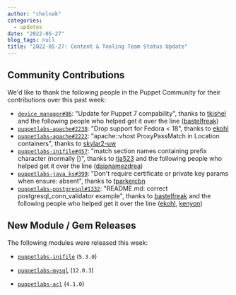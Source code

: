 ```yaml
---
author: "chelnak"
categories:
  - updates
date: "2022-05-27"
blog_tags: null
title: "2022-05-27: Content & Tooling Team Status Update"
---
```


## Community Contributions

We'd like to thank the following people in the Puppet Community for their contributions over this past week:

- [`device_manager#86`][device_manager-pr-86]: "Update for Puppet 7 compability", thanks to [tkishel][tkishel] and the following people who helped get it over the line ([bastelfreak][bastelfreak])
- [`puppetlabs-apache#2238`][puppetlabs-apache-pr-2238]: "Drop support for Fedora < 18", thanks to [ekohl][ekohl]
- [`puppetlabs-apache#2222`][puppetlabs-apache-pr-2222]: "apache::vhost ProxyPassMatch in Location containers", thanks to [skylar2-uw][skylar2-uw]
- [`puppetlabs-inifile#457`][puppetlabs-inifile-pr-457]: "match section names containing prefix character (normally [)", thanks to [tja523][tja523] and the following people who helped get it over the line ([daianamezdrea][daianamezdrea])
- [`puppetlabs-java_ks#399`][puppetlabs-java_ks-pr-399]: "Don't require certificate or private key params when ensure: absent", thanks to [tparkercbn][tparkercbn]
- [`puppetlabs-postgresql#1332`][puppetlabs-postgresql-pr-1332]: "README.md: correct postgresql_conn_validator example", thanks to [bastelfreak][bastelfreak] and the following people who helped get it over the line ([ekohl][ekohl], [kenyon][kenyon])

## New Module / Gem Releases

The following modules were released this week:

- [`puppetlabs-inifile`][puppetlabs-inifile] (`5.3.0`)
- [`puppetlabs-mysql`][puppetlabs-mysql] (`12.0.3`)
- [`puppetlabs-acl`][puppetlabs-acl] (`4.1.0`)

  [puppetlabs-inifile]: https://github.com/puppetlabs/puppetlabs-inifile
  [puppetlabs-mysql]: http://github.com/puppetlabs/puppetlabs-mysql
  [puppetlabs-acl]: https://github.com/puppetlabs/puppetlabs-acl
  [device_manager-pr-86]: https://github.com/puppetlabs/device_manager/pull/86
  [tkishel]: https://github.com/tkishel
  [bastelfreak]: https://github.com/bastelfreak
  [puppetlabs-apache-pr-2238]: https://github.com/puppetlabs/puppetlabs-apache/pull/2238
  [ekohl]: https://github.com/ekohl
  [puppetlabs-apache-pr-2222]: https://github.com/puppetlabs/puppetlabs-apache/pull/2222
  [skylar2-uw]: https://github.com/skylar2-uw
  [puppetlabs-inifile-pr-457]: https://github.com/puppetlabs/puppetlabs-inifile/pull/457
  [tja523]: https://github.com/tja523
  [daianamezdrea]: https://github.com/daianamezdrea
  [puppetlabs-java_ks-pr-399]: https://github.com/puppetlabs/puppetlabs-java_ks/pull/399
  [tparkercbn]: https://github.com/tparkercbn
  [puppetlabs-postgresql-pr-1332]: https://github.com/puppetlabs/puppetlabs-postgresql/pull/1332
  [kenyon]: https://github.com/kenyon
